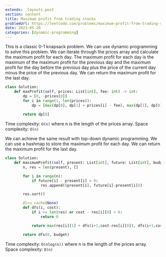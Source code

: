 ```yaml
---
extends: _layouts.post
section: content
title: Maximum profit from trading stocks
problemUrl: https://leetcode.com/problems/maximum-profit-from-trading-stocks/
date: 2023-05-20
categories: [dynamic-programming]
---
```


This is a classic 0-1 knapsack problem. We can use dynamic programming to solve this problem. We can iterate through the prices array and calculate the maximum profit for each day. The maximum profit for each day is the maximum of the maximum profit for the previous day and the maximum profit for the day before the previous day plus the price of the current day minus the price of the previous day. We can return the maximum profit for the last day.

```python
class Solution:
    def maxProfit(self, prices: List[int], fee: int) -> int:
        dp = [0, -prices[0]]
        for i in range(1, len(prices)):
            dp = [max(dp[0], dp[1] + prices[i] - fee), max(dp[1], dp[0] - prices[i])]
        
        return dp[0]
```

Time complexity: `O(n)` where n is the length of the prices array.
Space complexity: `O(n)`

We can achieve the same result with top-down dynamic programming. We can use a hashmap to store the maximum profit for each day. We can return the maximum profit for the last day.

```python
class Solution:
    def maximumProfit(self, present: List[int], future: List[int], budget: int) -> int:
        n, res = len(present), []

        for i in range(n):
            if future[i] - present[i] > 0:
                res.append((present[i], future[i]-present[i]))

        res.sort()

        @lru_cache(None)
        def dfs(i, cost):
            if i >= len(res) or cost - res[i][0] < 0:
                return 0  

            return max(res[i][1] + dfs(i+1,cost-res[i][0]), dfs(i+1,cost))

        return dfs(0, budget)
```

Time complexity: `O(nlog(n))` where n is the length of the prices array.
Space complexity: `O(n)`
